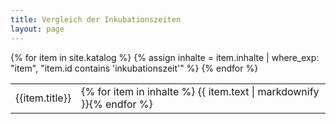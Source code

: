 ```yaml
---
title: Vergleich der Inkubationszeiten
layout: page
---
```


<table>
  {% for item in site.katalog %}
  {% assign inhalte = item.inhalte | where_exp: "item", "item.id contains 'inkubationszeit'" %}
  
  <tr>
    <td>{{item.title}}</td>
    <td>{% for item in inhalte %} {{ item.text | markdownify }}{% endfor %}</td>
  </tr>
  {% endfor %}  
</table>